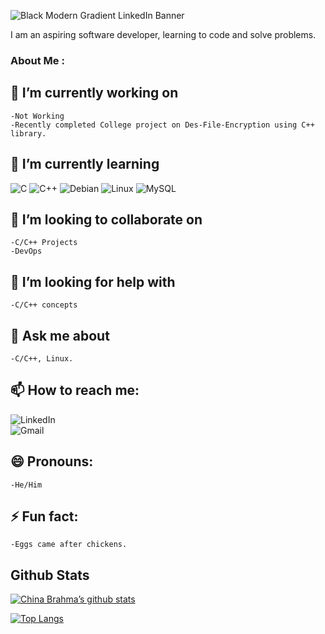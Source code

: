 ![Black Modern Gradient LinkedIn Banner](https://github.com/ChinaBrahma/ChinaBrahma/assets/64854147/b37098e3-3f8d-471f-9cb2-98513a816d26)

I am an aspiring software developer, learning to code and solve problems.
<!--
**ChinaBrahma/ChinaBrahma** is a ✨ _special_ ✨ repository because its `README.md` (this file) appears on your GitHub profile.
Here are some ideas to get you started:
-->
### About Me :
## 🔭 I’m currently working on
    -Not Working
    -Recently completed College project on Des-File-Encryption using C++ library.
    
## 🌱 I’m currently learning
![C](https://img.shields.io/badge/c-%2300599C.svg?style=for-the-badge&logo=c&logoColor=white)
   ![C++](https://img.shields.io/badge/c++-%2300599C.svg?style=for-the-badge&logo=c%2B%2B&logoColor=white)
   ![Debian](https://img.shields.io/badge/Debian-D70A53?style=for-the-badge&logo=debian&logoColor=white)
   ![Linux](https://img.shields.io/badge/Linux-FCC624?style=for-the-badge&logo=linux&logoColor=black)
    ![MySQL](https://img.shields.io/badge/mysql-%2300f.svg?style=for-the-badge&logo=mysql&logoColor=white)
    
## 👯 I’m looking to collaborate on
    -C/C++ Projects
    -DevOps
## 🤔 I’m looking for help with
    -C/C++ concepts
## 💬 Ask me about
    -C/C++, Linux.
## 📫 How to reach me: 
<a herf="www.linkedin.com/in/china-brahma-3821401a4">![LinkedIn](https://img.shields.io/badge/linkedin-%230077B5.svg?style=for-the-badge&logo=linkedin&logoColor=white)</a><br>
<a herf="www.brahmachina093@gmail.com">![Gmail](https://img.shields.io/badge/Gmail-D14836?style=for-the-badge&logo=gmail&logoColor=white)</a>

## 😄 Pronouns: 
    -He/Him
## ⚡ Fun fact:
    -Eggs came after chickens.
## Github Stats
[![China Brahma’s github stats](https://github-readme-stats.vercel.app/api?username=ChinaBrahma)](https://github.com/ChinaBrahma)

[![Top Langs](https://github-readme-stats.vercel.app/api/top-langs/?username=ChinaBrahma&layout=compact)](https://github.com/ChinaBrahma)
